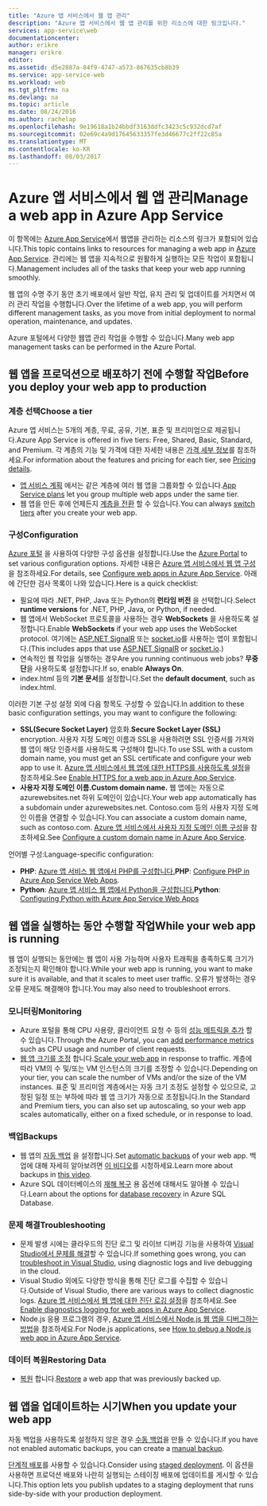 ```yaml
---
title: "Azure 앱 서비스에서 웹 앱 관리"
description: "Azure 앱 서비스에서 웹 앱 관리를 위한 리소스에 대한 링크입니다."
services: app-service\web
documentationcenter: 
author: erikre
manager: erikre
editor: 
ms.assetid: d5e2887a-84f9-4747-a573-867635cb8b39
ms.service: app-service-web
ms.workload: web
ms.tgt_pltfrm: na
ms.devlang: na
ms.topic: article
ms.date: 08/24/2016
ms.author: rachelap
ms.openlocfilehash: 9e19618a1b24bbdf3163ddfc3423c5c932dcd7af
ms.sourcegitcommit: 02e69c4a9d17645633357fe3d46677c2ff22c85a
ms.translationtype: MT
ms.contentlocale: ko-KR
ms.lasthandoff: 08/03/2017
---
```

# <a name="manage-a-web-app-in-azure-app-service"></a><span data-ttu-id="c814f-103">Azure 앱 서비스에서 웹 앱 관리</span><span class="sxs-lookup"><span data-stu-id="c814f-103">Manage a web app in Azure App Service</span></span>
<span data-ttu-id="c814f-104">이 항목에는 [Azure App Service](http://go.microsoft.com/fwlink/?LinkId=529714)에서 웹앱을 관리하는 리소스의 링크가 포함되어 있습니다.</span><span class="sxs-lookup"><span data-stu-id="c814f-104">This topic contains links to resources for managing a web app in [Azure App Service](http://go.microsoft.com/fwlink/?LinkId=529714).</span></span> <span data-ttu-id="c814f-105">관리에는 웹 앱을 지속적으로 원활하게 실행하는 모든 작업이 포함됩니다.</span><span class="sxs-lookup"><span data-stu-id="c814f-105">Management includes all of the tasks that keep your web app running smoothly.</span></span> 

<span data-ttu-id="c814f-106">웹 앱의 수명 주기 동안 초기 배포에서 일반 작업, 유지 관리 및 업데이트를 거치면서 여러 관리 작업을 수행합니다.</span><span class="sxs-lookup"><span data-stu-id="c814f-106">Over the lifetime of a web app, you will perform different management tasks, as you move from initial deployment to normal operation, maintenance, and updates.</span></span>

<span data-ttu-id="c814f-107">Azure 포털에서 다양한 웹앱 관리 작업을 수행할 수 있습니다.</span><span class="sxs-lookup"><span data-stu-id="c814f-107">Many web app management tasks can be performed in the Azure Portal.</span></span>

## <a name="before-you-deploy-your-web-app-to-production"></a><span data-ttu-id="c814f-108">웹 앱을 프로덕션으로 배포하기 전에 수행할 작업</span><span class="sxs-lookup"><span data-stu-id="c814f-108">Before you deploy your web app to production</span></span>
### <a name="choose-a-tier"></a><span data-ttu-id="c814f-109">계층 선택</span><span class="sxs-lookup"><span data-stu-id="c814f-109">Choose a tier</span></span>
<span data-ttu-id="c814f-110">Azure 앱 서비스는 5개의 계층, 무료, 공유, 기본, 표준 및 프리미엄으로 제공됩니다.</span><span class="sxs-lookup"><span data-stu-id="c814f-110">Azure App Service is offered in five tiers: Free, Shared, Basic, Standard, and Premium.</span></span> <span data-ttu-id="c814f-111">각 계층의 기능 및 가격에 대한 자세한 내용은 [가격 세부 정보](https://azure.microsoft.com/pricing/details/app-service/)를 참조하세요.</span><span class="sxs-lookup"><span data-stu-id="c814f-111">For information about the features and pricing for each tier, see [Pricing details](https://azure.microsoft.com/pricing/details/app-service/).</span></span> 

* <span data-ttu-id="c814f-112">[앱 서비스 계획](../app-service/azure-web-sites-web-hosting-plans-in-depth-overview.md) 에서는 같은 계층에 여러 웹 앱을 그룹화할 수 있습니다.</span><span class="sxs-lookup"><span data-stu-id="c814f-112">[App Service plans](../app-service/azure-web-sites-web-hosting-plans-in-depth-overview.md) let you group multiple web apps under the same tier.</span></span>
* <span data-ttu-id="c814f-113">웹 앱을 만든 후에 언제든지 [계층을 전환](web-sites-scale.md) 할 수 있습니다.</span><span class="sxs-lookup"><span data-stu-id="c814f-113">You can always [switch tiers](web-sites-scale.md) after you create your web app.</span></span>

### <a name="configuration"></a><span data-ttu-id="c814f-114">구성</span><span class="sxs-lookup"><span data-stu-id="c814f-114">Configuration</span></span>
<span data-ttu-id="c814f-115">[Azure 포털](https://portal.azure.com/) 을 사용하여 다양한 구성 옵션을 설정합니다.</span><span class="sxs-lookup"><span data-stu-id="c814f-115">Use the [Azure Portal](https://portal.azure.com/) to set various configuration options.</span></span> <span data-ttu-id="c814f-116">자세한 내용은 [Azure 앱 서비스에서 웹 앱 구성](web-sites-configure.md)을 참조하세요.</span><span class="sxs-lookup"><span data-stu-id="c814f-116">For details, see [Configure web apps in Azure App Service](web-sites-configure.md).</span></span> <span data-ttu-id="c814f-117">아래에 간단한 검사 목록이 나와 있습니다.</span><span class="sxs-lookup"><span data-stu-id="c814f-117">Here is a quick checklist:</span></span>

* <span data-ttu-id="c814f-118">필요에 따라 .NET, PHP, Java 또는 Python의 **런타임 버전** 을 선택합니다.</span><span class="sxs-lookup"><span data-stu-id="c814f-118">Select **runtime versions** for .NET, PHP, Java, or Python, if needed.</span></span>
* <span data-ttu-id="c814f-119">웹 앱에서 WebSocket 프로토콜을 사용하는 경우 **WebSockets** 을 사용하도록 설정합니다.</span><span class="sxs-lookup"><span data-stu-id="c814f-119">Enable **WebSockets** if your web app uses the WebSocket protocol.</span></span> <span data-ttu-id="c814f-120">여기에는 [ASP.NET SignalR](http://www.asp.net/signalr) 또는 [socket.io](web-sites-nodejs-chat-app-socketio.md)를 사용하는 앱이 포함됩니다.</span><span class="sxs-lookup"><span data-stu-id="c814f-120">(This includes apps that use [ASP.NET SignalR](http://www.asp.net/signalr) or [socket.io](web-sites-nodejs-chat-app-socketio.md).)</span></span>
* <span data-ttu-id="c814f-121">연속적인 웹 작업을 실행하는 경우</span><span class="sxs-lookup"><span data-stu-id="c814f-121">Are you running continuous web jobs?</span></span> <span data-ttu-id="c814f-122">**무중단**을 사용하도록 설정합니다.</span><span class="sxs-lookup"><span data-stu-id="c814f-122">If so, enable **Always On**.</span></span>
* <span data-ttu-id="c814f-123">index.html 등의 **기본 문서**를 설정합니다.</span><span class="sxs-lookup"><span data-stu-id="c814f-123">Set the **default document**, such as index.html.</span></span>

<span data-ttu-id="c814f-124">이러한 기본 구성 설정 외에 다음 항목도 구성할 수 있습니다.</span><span class="sxs-lookup"><span data-stu-id="c814f-124">In addition to these basic configuration settings, you may want to configure the following:</span></span>

* <span data-ttu-id="c814f-125">**SSL(Secure Socket Layer)** 암호화.</span><span class="sxs-lookup"><span data-stu-id="c814f-125">**Secure Socket Layer (SSL)** encryption.</span></span> <span data-ttu-id="c814f-126">사용자 지정 도메인 이름과 SSL을 사용하려면 SSL 인증서를 가져와 웹 앱이 해당 인증서를 사용하도록 구성해야 합니다.</span><span class="sxs-lookup"><span data-stu-id="c814f-126">To use SSL with a custom domain name, you must get an SSL certificate and configure your web app to use it.</span></span> <span data-ttu-id="c814f-127">[Azure 앱 서비스에서 웹 앱에 대한 HTTPS를 사용하도록 설정](app-service-web-tutorial-custom-ssl.md)을 참조하세요.</span><span class="sxs-lookup"><span data-stu-id="c814f-127">See [Enable HTTPS for a web app in Azure App Service](app-service-web-tutorial-custom-ssl.md).</span></span>
* <span data-ttu-id="c814f-128">**사용자 지정 도메인 이름.**</span><span class="sxs-lookup"><span data-stu-id="c814f-128">**Custom domain name.**</span></span> <span data-ttu-id="c814f-129">웹 앱에는 자동으로 azurewebsites.net 하위 도메인이 있습니다.</span><span class="sxs-lookup"><span data-stu-id="c814f-129">Your web app automatically has a subdomain under azurewebsites.net.</span></span> <span data-ttu-id="c814f-130">Contoso.com 등의 사용자 지정 도메인 이름을 연결할 수 있습니다.</span><span class="sxs-lookup"><span data-stu-id="c814f-130">You can associate a custom domain name, such as contoso.com.</span></span> <span data-ttu-id="c814f-131">[Azure 앱 서비스에서 사용자 지정 도메인 이름 구성](app-service-web-tutorial-custom-domain.md)을 참조하세요.</span><span class="sxs-lookup"><span data-stu-id="c814f-131">See [Configure a custom domain name in Azure App Service](app-service-web-tutorial-custom-domain.md).</span></span>

<span data-ttu-id="c814f-132">언어별 구성:</span><span class="sxs-lookup"><span data-stu-id="c814f-132">Language-specific configuration:</span></span>

* <span data-ttu-id="c814f-133">**PHP**: [Azure 앱 서비스 웹 앱에서 PHP를 구성합니다.](web-sites-php-configure.md)</span><span class="sxs-lookup"><span data-stu-id="c814f-133">**PHP**: [Configure PHP in Azure App Service Web Apps](web-sites-php-configure.md).</span></span>
* <span data-ttu-id="c814f-134">**Python**: [Azure 앱 서비스 웹 앱에서 Python을 구성합니다.](web-sites-python-configure.md)</span><span class="sxs-lookup"><span data-stu-id="c814f-134">**Python**: [Configuring Python with Azure App Service Web Apps](web-sites-python-configure.md)</span></span>

## <a name="while-your-web-app-is-running"></a><span data-ttu-id="c814f-135">웹 앱을 실행하는 동안 수행할 작업</span><span class="sxs-lookup"><span data-stu-id="c814f-135">While your web app is running</span></span>
<span data-ttu-id="c814f-136">웹 앱이 실행되는 동안에는 웹 앱이 사용 가능하며 사용자 트래픽을 충족하도록 크기가 조정되는지 확인해야 합니다.</span><span class="sxs-lookup"><span data-stu-id="c814f-136">While your web app is running, you want to make sure it is available, and that it scales to meet user traffic.</span></span> <span data-ttu-id="c814f-137">오류가 발생하는 경우 오류 문제도 해결해야 합니다.</span><span class="sxs-lookup"><span data-stu-id="c814f-137">You may also need to troubleshoot errors.</span></span>

### <a name="monitoring"></a><span data-ttu-id="c814f-138">모니터링</span><span class="sxs-lookup"><span data-stu-id="c814f-138">Monitoring</span></span>
* <span data-ttu-id="c814f-139">Azure 포털을 통해 CPU 사용량, 클라이언트 요청 수 등의 [성능 메트릭을 추가](web-sites-monitor.md) 할 수 있습니다.</span><span class="sxs-lookup"><span data-stu-id="c814f-139">Through the Azure Portal, you can [add performance metrics](web-sites-monitor.md) such as CPU usage and number of client requests.</span></span>
* <span data-ttu-id="c814f-140">[웹 앱 크기를 조정](web-sites-scale.md) 합니다.</span><span class="sxs-lookup"><span data-stu-id="c814f-140">[Scale your web app](web-sites-scale.md) in response to traffic.</span></span> <span data-ttu-id="c814f-141">계층에 따라 VM의 수 및/또는 VM 인스턴스의 크기를 조정할 수 있습니다.</span><span class="sxs-lookup"><span data-stu-id="c814f-141">Depending on your tier, you can scale the number of VMs and/or the size of the VM instances.</span></span> <span data-ttu-id="c814f-142">표준 및 프리미엄 계층에서는 자동 크기 조정도 설정할 수 있으므로, 고정된 일정 또는 부하에 따라 웹 앱 크기가 자동으로 조정됩니다.</span><span class="sxs-lookup"><span data-stu-id="c814f-142">In the Standard and Premium tiers, you can also set up autoscaling, so your web app scales automatically, either on a fixed schedule, or in response to load.</span></span>  

### <a name="backups"></a><span data-ttu-id="c814f-143">백업</span><span class="sxs-lookup"><span data-stu-id="c814f-143">Backups</span></span>
* <span data-ttu-id="c814f-144">웹 앱의 [자동 백업](web-sites-backup.md) 을 설정합니다.</span><span class="sxs-lookup"><span data-stu-id="c814f-144">Set [automatic backups](web-sites-backup.md) of your web app.</span></span> <span data-ttu-id="c814f-145">백업에 대해 자세히 알아보려면 [이 비디오](https://azure.microsoft.com/documentation/videos/azure-websites-automatic-and-easy-backup/)를 시청하세요.</span><span class="sxs-lookup"><span data-stu-id="c814f-145">Learn more about backups in [this video](https://azure.microsoft.com/documentation/videos/azure-websites-automatic-and-easy-backup/).</span></span>
* <span data-ttu-id="c814f-146">Azure SQL 데이터베이스의 [재해 복구](../sql-database/sql-database-business-continuity.md) 용 옵션에 대해서도 알아볼 수 있습니다.</span><span class="sxs-lookup"><span data-stu-id="c814f-146">Learn about the options for [database recovery](../sql-database/sql-database-business-continuity.md) in Azure SQL Database.</span></span>

### <a name="troubleshooting"></a><span data-ttu-id="c814f-147">문제 해결</span><span class="sxs-lookup"><span data-stu-id="c814f-147">Troubleshooting</span></span>
* <span data-ttu-id="c814f-148">문제 발생 시에는 클라우드의 진단 로그 및 라이브 디버깅 기능을 사용하여 [Visual Studio에서 문제를 해결](web-sites-dotnet-troubleshoot-visual-studio.md#remotedebug)할 수 있습니다.</span><span class="sxs-lookup"><span data-stu-id="c814f-148">If something goes wrong, you can [troubleshoot in Visual Studio](web-sites-dotnet-troubleshoot-visual-studio.md#remotedebug), using diagnostic logs and live debugging in the cloud.</span></span> 
* <span data-ttu-id="c814f-149">Visual Studio 외에도 다양한 방식을 통해 진단 로그를 수집할 수 있습니다.</span><span class="sxs-lookup"><span data-stu-id="c814f-149">Outside of Visual Studio, there are various ways to collect diagnostic logs.</span></span> <span data-ttu-id="c814f-150">[Azure 앱 서비스에서 웹 앱에 대한 진단 로깅 설정](web-sites-enable-diagnostic-log.md)을 참조하세요.</span><span class="sxs-lookup"><span data-stu-id="c814f-150">See [Enable diagnostics logging for web apps in Azure App Service](web-sites-enable-diagnostic-log.md).</span></span>
* <span data-ttu-id="c814f-151">Node.js 응용 프로그램의 경우, [Azure 앱 서비스에서 Node.js 웹 앱을 디버그하는 방법](web-sites-nodejs-debug.md)을 참조하세요.</span><span class="sxs-lookup"><span data-stu-id="c814f-151">For Node.js applications, see [How to debug a Node.js web app in Azure App Service](web-sites-nodejs-debug.md).</span></span>

### <a name="restoring-data"></a><span data-ttu-id="c814f-152">데이터 복원</span><span class="sxs-lookup"><span data-stu-id="c814f-152">Restoring Data</span></span>
* <span data-ttu-id="c814f-153">[복원](web-sites-restore.md) 합니다.</span><span class="sxs-lookup"><span data-stu-id="c814f-153">[Restore](web-sites-restore.md) a web app that was previously backed up.</span></span>

## <a name="when-you-update-your-web-app"></a><span data-ttu-id="c814f-154">웹 앱을 업데이트하는 시기</span><span class="sxs-lookup"><span data-stu-id="c814f-154">When you update your web app</span></span>
<span data-ttu-id="c814f-155">자동 백업을 사용하도록 설정하지 않은 경우 [수동 백업](web-sites-backup.md)을 만들 수 있습니다.</span><span class="sxs-lookup"><span data-stu-id="c814f-155">If you have not enabled automatic backups, you can create a [manual backup](web-sites-backup.md).</span></span>

<span data-ttu-id="c814f-156">[단계적 배포](web-sites-staged-publishing.md)를 사용할 수 있습니다.</span><span class="sxs-lookup"><span data-stu-id="c814f-156">Consider using [staged deployment](web-sites-staged-publishing.md).</span></span> <span data-ttu-id="c814f-157">이 옵션을 사용하면 프로덕션 배포와 나란히 실행되는 스테이징 배포에 업데이트를 게시할 수 있습니다.</span><span class="sxs-lookup"><span data-stu-id="c814f-157">This option lets you publish updates to a staging deployment that runs side-by-side with your production deployment.</span></span> 


<!-- Anchors. -->

[Before you deploy your site to production]: #before-you-deploy-your-site-to-production
[While your website is running]: #while-your-website-is-running
[When you update your website]: #when-you-update-your-website


